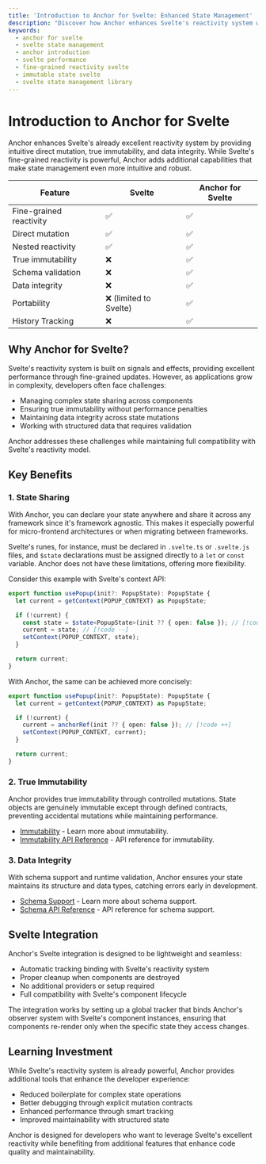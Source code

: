 ```yaml
---
title: 'Introduction to Anchor for Svelte: Enhanced State Management'
description: "Discover how Anchor enhances Svelte's reactivity system with intuitive direct mutation, true immutability, and data integrity."
keywords:
  - anchor for svelte
  - svelte state management
  - anchor introduction
  - svelte performance
  - fine-grained reactivity svelte
  - immutable state svelte
  - svelte state management library
---
```


# Introduction to Anchor for Svelte

Anchor enhances Svelte's already excellent reactivity system by providing intuitive direct mutation, true immutability,
and data integrity. While Svelte's fine-grained reactivity is powerful, Anchor adds additional capabilities that make
state management even more intuitive and robust.

| Feature                 | Svelte                 | Anchor for Svelte |
| ----------------------- | ---------------------- | ----------------- |
| Fine-grained reactivity | ✅                     | ✅                |
| Direct mutation         | ✅                     | ✅                |
| Nested reactivity       | ✅                     | ✅                |
| True immutability       | ❌                     | ✅                |
| Schema validation       | ❌                     | ✅                |
| Data integrity          | ❌                     | ✅                |
| Portability             | ❌ (limited to Svelte) | ✅                |
| History Tracking        | ❌                     | ✅                |

## Why Anchor for Svelte?

Svelte's reactivity system is built on signals and effects, providing excellent performance through fine-grained updates.
However, as applications grow in complexity, developers often face challenges:

- Managing complex state sharing across components
- Ensuring true immutability without performance penalties
- Maintaining data integrity across state mutations
- Working with structured data that requires validation

Anchor addresses these challenges while maintaining full compatibility with Svelte's reactivity model.

## Key Benefits

### 1. State Sharing

With Anchor, you can declare your state anywhere and share it across any framework since it's framework agnostic. This makes it especially powerful for micro-frontend architectures or when migrating between frameworks.

Svelte's runes, for instance, must be declared in `.svelte.ts` or `.svelte.js` files, and `$state` declarations must be assigned directly to a `let` or `const` variable. Anchor does not have these limitations, offering more flexibility.

Consider this example with Svelte's context API:

```ts
export function usePopup(init?: PopupState): PopupState {
  let current = getContext(POPUP_CONTEXT) as PopupState;

  if (!current) {
    const state = $state<PopupState>(init ?? { open: false }); // [!code --]
    current = state; // [!code --]
    setContext(POPUP_CONTEXT, state);
  }

  return current;
}
```

With Anchor, the same can be achieved more concisely:

```ts
export function usePopup(init?: PopupState): PopupState {
  let current = getContext(POPUP_CONTEXT) as PopupState;

  if (!current) {
    current = anchorRef(init ?? { open: false }); // [!code ++]
    setContext(POPUP_CONTEXT, current);
  }

  return current;
}
```

### 2. True Immutability

Anchor provides true immutability through controlled mutations. State objects are genuinely immutable except through
defined contracts, preventing accidental mutations while maintaining performance.

- [Immutability](/svelte/immutability) - Learn more about immutability.
- [Immutability API Reference](/apis/svelte/initialization#immutable-apis) - API reference for immutability.

### 3. Data Integrity

With schema support and runtime validation, Anchor ensures your state maintains its structure and data types, catching
errors early in development.

- [Schema Support](/svelte/getting-started#schema-support) - Learn more about schema support.
- [Schema API Reference](/apis/svelte/initialization#data-integrity-apis) - API reference for schema support.

## Svelte Integration

Anchor's Svelte integration is designed to be lightweight and seamless:

- Automatic tracking binding with Svelte's reactivity system
- Proper cleanup when components are destroyed
- No additional providers or setup required
- Full compatibility with Svelte's component lifecycle

The integration works by setting up a global tracker that binds Anchor's observer system with Svelte's component
instances, ensuring that components re-render only when the specific state they access changes.

## Learning Investment

While Svelte's reactivity system is already powerful, Anchor provides additional tools that enhance the developer
experience:

- Reduced boilerplate for complex state operations
- Better debugging through explicit mutation contracts
- Enhanced performance through smart tracking
- Improved maintainability with structured state

Anchor is designed for developers who want to leverage Svelte's excellent reactivity while benefiting from additional
features that enhance code quality and maintainability.
